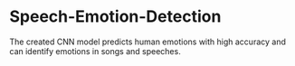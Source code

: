 # Speech-Emotion-Detection

The created CNN model predicts human emotions with high accuracy and can identify emotions in songs and speeches. 
